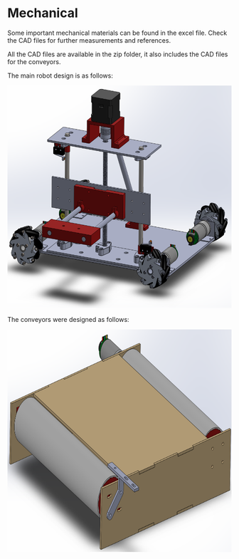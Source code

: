 # Mechanical
Some important mechanical materials can be found in the excel file. Check the CAD files for further measurements and references.

All the CAD files are available in the zip folder, it also includes the CAD files for the conveyors.

The main robot design is as follows:

<p align= "left"> <img src="main_robot_cad.png" alt="drawing" width="600" height="500"/> </p>
  
The conveyors were designed as follows:
  
<p align= "left"> <img src="main_conveyor_cad.png" alt="drawing" width="600" height="500"/> </p>
